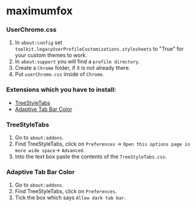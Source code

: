 # maximumfox


### UserChrome.css
1. In `about:config` set `toolkit.legacyUserProfileCustomizations.stylesheets` to "True" for your custom themes to work.
2. In `about:support` you will find a `profile directory`.
3. Create a `Chrome` folder, if it is not already there.
4. Put `userChrome.css` inside of `Chrome`.


### Extensions which you have to install:
- [TreeStyleTabs](https://addons.mozilla.org/en-US/firefox/addon/tree-style-tab/)
- [Adaptive Tab Bar Color](https://addons.mozilla.org/en-US/firefox/addon/adaptive-tab-bar-colour/)


### TreeStyleTabs
1. Go to `about:addons`.
2. Find TreeStyleTabs, click on `Preferences` -> `Open this options page in more wide space`-> `Advanced`.
3. Into the text box paste the contents of the `TreeStyleTabs.css`.

### Adaptive Tab Bar Color
1. Go to `about:addons`.
2. Find TreeStyleTabs, click on `Preferences`.
3. Tick the box which says `Allow dark tab bar`.
